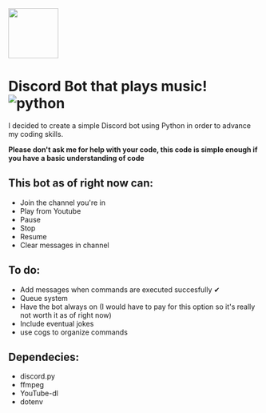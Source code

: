 <img src="https://www.adweek.com/wp-content/uploads/2021/01/DiscordLogo3-2.jpg" height="100">

# Discord Bot that plays music! ![python](https://img.shields.io/badge/Python-3.9.5%20-brightgreen)

I decided to create a simple Discord bot using Python in order to advance my coding skills.

**Please don't ask me for help with your code, this code is simple enough if you have a basic understanding of code**

## This bot as of right now can:

- Join the channel you're in
- Play from Youtube
- Pause
- Stop
- Resume
- Clear messages in channel

## To do:

- Add messages when commands are executed succesfully ✔
- Queue system
- Have the bot always on (I would have to pay for this option so it's really not worth it as of right now)
- Include eventual jokes
- use cogs to organize commands

## Dependecies:

- discord.py
- ffmpeg
- YouTube-dl
- dotenv
